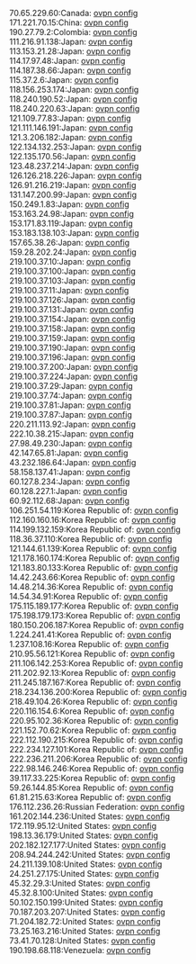 70.65.229.60:Canada: [ovpn config](vpn/70_65_229_60.ovpn)  
171.221.70.15:China: [ovpn config](vpn/171_221_70_15.ovpn)  
190.27.79.2:Colombia: [ovpn config](vpn/190_27_79_2.ovpn)  
111.216.91.138:Japan: [ovpn config](vpn/111_216_91_138.ovpn)  
113.153.21.28:Japan: [ovpn config](vpn/113_153_21_28.ovpn)  
114.17.97.48:Japan: [ovpn config](vpn/114_17_97_48.ovpn)  
114.187.38.66:Japan: [ovpn config](vpn/114_187_38_66.ovpn)  
115.37.2.6:Japan: [ovpn config](vpn/115_37_2_6.ovpn)  
118.156.253.174:Japan: [ovpn config](vpn/118_156_253_174.ovpn)  
118.240.190.52:Japan: [ovpn config](vpn/118_240_190_52.ovpn)  
118.240.220.63:Japan: [ovpn config](vpn/118_240_220_63.ovpn)  
121.109.77.83:Japan: [ovpn config](vpn/121_109_77_83.ovpn)  
121.111.146.191:Japan: [ovpn config](vpn/121_111_146_191.ovpn)  
121.3.206.182:Japan: [ovpn config](vpn/121_3_206_182.ovpn)  
122.134.132.253:Japan: [ovpn config](vpn/122_134_132_253.ovpn)  
122.135.170.56:Japan: [ovpn config](vpn/122_135_170_56.ovpn)  
123.48.237.214:Japan: [ovpn config](vpn/123_48_237_214.ovpn)  
126.126.218.226:Japan: [ovpn config](vpn/126_126_218_226.ovpn)  
126.91.216.219:Japan: [ovpn config](vpn/126_91_216_219.ovpn)  
131.147.200.99:Japan: [ovpn config](vpn/131_147_200_99.ovpn)  
150.249.1.83:Japan: [ovpn config](vpn/150_249_1_83.ovpn)  
153.163.24.98:Japan: [ovpn config](vpn/153_163_24_98.ovpn)  
153.171.83.119:Japan: [ovpn config](vpn/153_171_83_119.ovpn)  
153.183.138.103:Japan: [ovpn config](vpn/153_183_138_103.ovpn)  
157.65.38.26:Japan: [ovpn config](vpn/157_65_38_26.ovpn)  
159.28.202.24:Japan: [ovpn config](vpn/159_28_202_24.ovpn)  
219.100.37.10:Japan: [ovpn config](vpn/219_100_37_10.ovpn)  
219.100.37.100:Japan: [ovpn config](vpn/219_100_37_100.ovpn)  
219.100.37.103:Japan: [ovpn config](vpn/219_100_37_103.ovpn)  
219.100.37.11:Japan: [ovpn config](vpn/219_100_37_11.ovpn)  
219.100.37.126:Japan: [ovpn config](vpn/219_100_37_126.ovpn)  
219.100.37.131:Japan: [ovpn config](vpn/219_100_37_131.ovpn)  
219.100.37.154:Japan: [ovpn config](vpn/219_100_37_154.ovpn)  
219.100.37.158:Japan: [ovpn config](vpn/219_100_37_158.ovpn)  
219.100.37.159:Japan: [ovpn config](vpn/219_100_37_159.ovpn)  
219.100.37.190:Japan: [ovpn config](vpn/219_100_37_190.ovpn)  
219.100.37.196:Japan: [ovpn config](vpn/219_100_37_196.ovpn)  
219.100.37.200:Japan: [ovpn config](vpn/219_100_37_200.ovpn)  
219.100.37.224:Japan: [ovpn config](vpn/219_100_37_224.ovpn)  
219.100.37.29:Japan: [ovpn config](vpn/219_100_37_29.ovpn)  
219.100.37.74:Japan: [ovpn config](vpn/219_100_37_74.ovpn)  
219.100.37.81:Japan: [ovpn config](vpn/219_100_37_81.ovpn)  
219.100.37.87:Japan: [ovpn config](vpn/219_100_37_87.ovpn)  
220.211.113.92:Japan: [ovpn config](vpn/220_211_113_92.ovpn)  
222.10.38.215:Japan: [ovpn config](vpn/222_10_38_215.ovpn)  
27.98.49.230:Japan: [ovpn config](vpn/27_98_49_230.ovpn)  
42.147.65.81:Japan: [ovpn config](vpn/42_147_65_81.ovpn)  
43.232.186.64:Japan: [ovpn config](vpn/43_232_186_64.ovpn)  
58.158.137.41:Japan: [ovpn config](vpn/58_158_137_41.ovpn)  
60.127.8.234:Japan: [ovpn config](vpn/60_127_8_234.ovpn)  
60.128.227.1:Japan: [ovpn config](vpn/60_128_227_1.ovpn)  
60.92.112.68:Japan: [ovpn config](vpn/60_92_112_68.ovpn)  
106.251.54.119:Korea Republic of: [ovpn config](vpn/106_251_54_119.ovpn)  
112.160.160.16:Korea Republic of: [ovpn config](vpn/112_160_160_16.ovpn)  
114.199.132.159:Korea Republic of: [ovpn config](vpn/114_199_132_159.ovpn)  
118.36.37.110:Korea Republic of: [ovpn config](vpn/118_36_37_110.ovpn)  
121.144.61.139:Korea Republic of: [ovpn config](vpn/121_144_61_139.ovpn)  
121.178.160.174:Korea Republic of: [ovpn config](vpn/121_178_160_174.ovpn)  
121.183.80.133:Korea Republic of: [ovpn config](vpn/121_183_80_133.ovpn)  
14.42.243.66:Korea Republic of: [ovpn config](vpn/14_42_243_66.ovpn)  
14.48.214.36:Korea Republic of: [ovpn config](vpn/14_48_214_36.ovpn)  
14.54.34.91:Korea Republic of: [ovpn config](vpn/14_54_34_91.ovpn)  
175.115.189.177:Korea Republic of: [ovpn config](vpn/175_115_189_177.ovpn)  
175.198.179.173:Korea Republic of: [ovpn config](vpn/175_198_179_173.ovpn)  
180.150.206.187:Korea Republic of: [ovpn config](vpn/180_150_206_187.ovpn)  
1.224.241.41:Korea Republic of: [ovpn config](vpn/1_224_241_41.ovpn)  
1.237.108.16:Korea Republic of: [ovpn config](vpn/1_237_108_16.ovpn)  
210.95.56.121:Korea Republic of: [ovpn config](vpn/210_95_56_121.ovpn)  
211.106.142.253:Korea Republic of: [ovpn config](vpn/211_106_142_253.ovpn)  
211.202.92.13:Korea Republic of: [ovpn config](vpn/211_202_92_13.ovpn)  
211.245.187.167:Korea Republic of: [ovpn config](vpn/211_245_187_167.ovpn)  
218.234.136.200:Korea Republic of: [ovpn config](vpn/218_234_136_200.ovpn)  
218.49.104.26:Korea Republic of: [ovpn config](vpn/218_49_104_26.ovpn)  
220.116.154.6:Korea Republic of: [ovpn config](vpn/220_116_154_6.ovpn)  
220.95.102.36:Korea Republic of: [ovpn config](vpn/220_95_102_36.ovpn)  
221.152.70.62:Korea Republic of: [ovpn config](vpn/221_152_70_62.ovpn)  
222.112.190.215:Korea Republic of: [ovpn config](vpn/222_112_190_215.ovpn)  
222.234.127.101:Korea Republic of: [ovpn config](vpn/222_234_127_101.ovpn)  
222.236.211.206:Korea Republic of: [ovpn config](vpn/222_236_211_206.ovpn)  
222.98.146.246:Korea Republic of: [ovpn config](vpn/222_98_146_246.ovpn)  
39.117.33.225:Korea Republic of: [ovpn config](vpn/39_117_33_225.ovpn)  
59.26.144.85:Korea Republic of: [ovpn config](vpn/59_26_144_85.ovpn)  
61.81.215.63:Korea Republic of: [ovpn config](vpn/61_81_215_63.ovpn)  
176.112.236.26:Russian Federation: [ovpn config](vpn/176_112_236_26.ovpn)  
161.202.144.236:United States: [ovpn config](vpn/161_202_144_236.ovpn)  
172.119.95.12:United States: [ovpn config](vpn/172_119_95_12.ovpn)  
198.13.36.179:United States: [ovpn config](vpn/198_13_36_179.ovpn)  
202.182.127.177:United States: [ovpn config](vpn/202_182_127_177.ovpn)  
208.94.244.242:United States: [ovpn config](vpn/208_94_244_242.ovpn)  
24.211.139.108:United States: [ovpn config](vpn/24_211_139_108.ovpn)  
24.251.27.175:United States: [ovpn config](vpn/24_251_27_175.ovpn)  
45.32.29.3:United States: [ovpn config](vpn/45_32_29_3.ovpn)  
45.32.8.100:United States: [ovpn config](vpn/45_32_8_100.ovpn)  
50.102.150.199:United States: [ovpn config](vpn/50_102_150_199.ovpn)  
70.187.203.207:United States: [ovpn config](vpn/70_187_203_207.ovpn)  
71.204.182.72:United States: [ovpn config](vpn/71_204_182_72.ovpn)  
73.25.163.216:United States: [ovpn config](vpn/73_25_163_216.ovpn)  
73.41.70.128:United States: [ovpn config](vpn/73_41_70_128.ovpn)  
190.198.68.118:Venezuela: [ovpn config](vpn/190_198_68_118.ovpn)  
